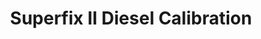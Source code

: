 ---
title: "Superfix II Diesel Calibration"
url: /general-trias/superfix-ii-diesel-calibration/
shop: Autowerkstatt
---